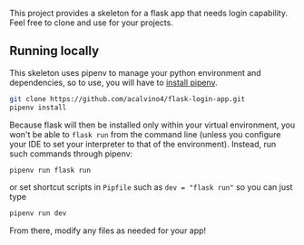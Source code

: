 This project provides a skeleton for a flask app that needs login capability. Feel free to clone and use for your projects.

## Running locally

This skeleton uses pipenv to manage your python environment and dependencies, so to use, you will have to [install pipenv](https://pipenv.pypa.io/en/latest/#install-pipenv-today).

```bash
git clone https://github.com/acalvino4/flask-login-app.git
pipenv install
```

Because flask will then be installed only within your virtual environment, you won't be able to `flask run` from the command line (unless you configure your IDE to set your interpreter to that of the environment). Instead, run such commands through pipenv:
```bash
pipenv run flask run
```
or set shortcut scripts in `Pipfile` such as `dev = "flask run"` so you can just type
```bash
pipenv run dev
```

From there, modify any files as needed for your app!
